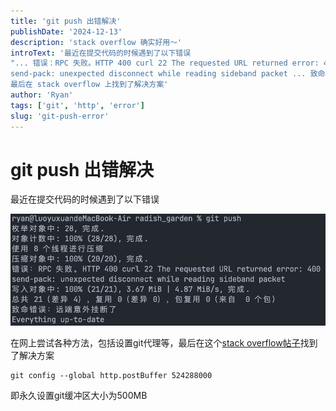 ```yaml
---
title: 'git push 出错解决'
publishDate: '2024-12-13'
description: 'stack overflow 确实好用～'
introText: '最近在提交代码的时候遇到了以下错误
"... 错误：RPC 失败。HTTP 400 curl 22 The requested URL returned error: 400
send-pack: unexpected disconnect while reading sideband packet ... 致命错误：远端意外挂断了"，
最后在 stack overflow 上找到了解决方案'
author: 'Ryan'
tags: ['git', 'http', 'error']
slug: 'git-push-error'
---
```

# git push 出错解决

最近在提交代码的时候遇到了以下错误

![image-1](./git-push-error.assets/image-1.png)

在网上尝试各种方法，包括设置git代理等，最后在这个[stack overflow帖子](https://stackoverflow.com/questions/78866739/how-to-fix-git-error-rpc-failed-http-400-curl-22-permanently)找到了解决方案

```shell
git config --global http.postBuffer 524288000
```

即永久设置git缓冲区大小为500MB